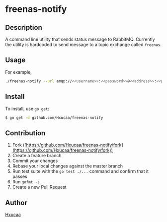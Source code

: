# freenas-notify

## Description

A command line utility that sends status message to RabbitMQ. Currently the utility is hardcoded to send message to a
topic exchange called `freenas`.

## Usage

For example,

```bash
./freenas-notify --url amqp://<<username>>:<<password>>@<<address>>:<<port>>/ send shutdown
```


## Install

To install, use `go get`:

```bash
$ go get -d github.com/Hxucaa/freenas-notify
```

## Contribution

1. Fork ([https://github.com/Hxucaa/freenas-notify/fork](https://github.com/Hxucaa/freenas-notify/fork))
1. Create a feature branch
1. Commit your changes
1. Rebase your local changes against the master branch
1. Run test suite with the `go test ./...` command and confirm that it passes
1. Run `gofmt -s`
1. Create a new Pull Request

## Author

[Hxucaa](https://github.com/Hxucaa)
